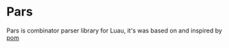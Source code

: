 # Pars
Pars is combinator parser library for Luau, it's was based on and inspired by [pom](https://github.com/J-F-Liu/pom/)